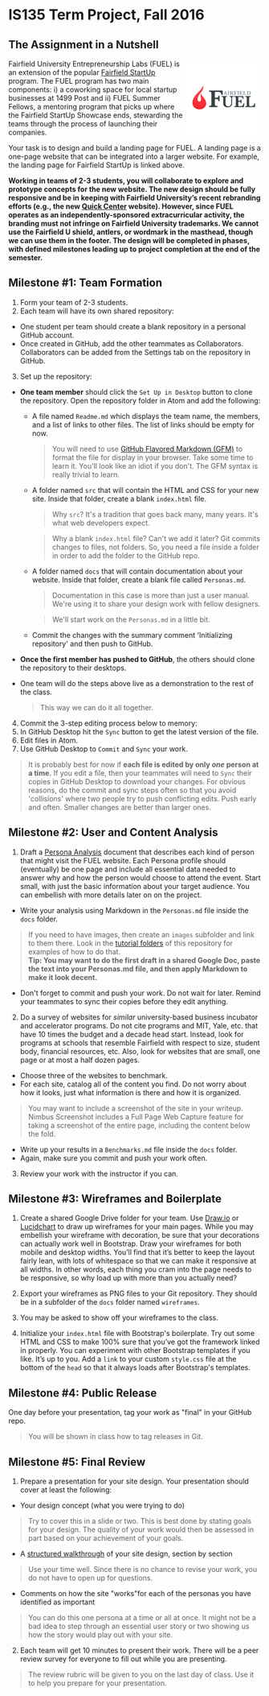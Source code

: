 # IS135 Term Project, Fall 2016

## The Assignment in a Nutshell
<img src="https://github.com/christopherhuntley/is135-docs/raw/master/TermProjects/fuel_logo.jpg" width="150px" align="right">Fairfield University Entrepreneurship Labs (FUEL) is an extension of the popular [Fairfield StartUp](http://fairfield.edu/startup) program. The FUEL program has two main components: i) a coworking space for local startup businesses at 1499 Post and ii) FUEL Summer Fellows, a mentoring program that picks up where the Fairfield StartUp Showcase ends, stewarding the teams through the process of launching their companies. 

Your task is to design and build a landing page for FUEL. A landing page is a one-page website that can be integrated into a larger website. For example, the landing page for Fairfield StartUp is linked above.

**Working in teams of 2-3 students, you will collaborate to explore and prototype concepts for the new website. The new design should be fully responsive and be in keeping with Fairfield University’s recent rebranding efforts (e.g., the new [Quick Center](http://quickcenter.fairfield.edu) website). However, since FUEL operates as an independently-sponsored extracurricular activity, the branding must not infringe on Fairfield University trademarks. We cannot use the Fairfield U shield, antlers, or wordmark in the masthead, though we can use them in the footer. The design will be completed in phases, with defined milestones leading up to project completion at the end of the semester.**

## Milestone #1: Team Formation

1. Form your team of 2-3 students.
2. Each team will have its own shared repository:
  * One student per team should create a blank repository in a personal GitHub account.
  * Once created in GitHub, add the other teammates as Collaborators. Collaborators can be added from the Settings tab on the repository in GitHub.  

3. Set up the repository:
  * **One team member** should click the `Set Up in Desktop` button to clone the repository. Open the repository folder in Atom and add the following:

    * A file named `Readme.md` which displays the team name, the members, and a list of links to other files. The list of links should be empty for now.
        >You will need to use [GitHub Flavored Markdown (GFM)](https://help.github.com/articles/github-flavored-markdown/) to format the file for display in your browser. Take some time to learn it.  You'll look like an idiot if you don't. The GFM syntax is really trivial to learn.

    * A folder named `src` that will contain the HTML and CSS for your new site. Inside that folder, create a blank `index.html` file.
      > Why `src`? It's a tradition that goes back many, many years. It's what web developers expect.  

      > Why a blank `index.html` file? Can't we add it later? Git commits changes to files, not folders. So, you need a file inside a folder in order to add the folder to the GitHub repo.

    * A folder named `docs` that will contain documentation about your website. Inside that folder, create a blank file called `Personas.md`.
      > Documentation in this case is more than just a user manual. We're using it to share your design work with fellow designers.

      > We'll start work on the `Personas.md` in a little bit.

    * Commit the changes with the summary comment 'Initializing repository' and then push to GitHub.

  * **Once the first member has pushed to GitHub**, the others should clone the repository to their desktops.

  * One team will do the steps above live as a demonstration to the rest of the class.
    >This way we can do it all together.  

4. Commit the 3-step editing process below to memory:   
  1. In GitHub Desktop hit the `Sync` button to get the latest version of the file.
  2. Edit files in Atom.
  3. Use GitHub Desktop to `Commit` and `Sync` your work.

  > It is probably best for now if **each file is edited by only *one* person at a time.** If you edit a file, then your teammates will need to `Sync` their copies in GitHub Desktop to download your changes. For obvious reasons, do the commit and sync steps often so that you avoid 'collisions' where two people try to push conflicting edits. Push early and often. Smaller changes are better than larger ones.

## Milestone #2: User and Content Analysis

1. Draft a [Persona Analysis](http://www.usability.gov/how-to-and-tools/methods/personas.html) document that describes each kind of person that might visit the FUEL website. Each Persona profile should (eventually) be one page and include all essential data needed to answer why and how the person would choose to attend the event. Start small, with just the basic information about your target audience. You can embellish with more details later on on the project.
  * Write your analysis using Markdown in the `Personas.md` file inside the `docs` folder.
  >If you need to have images, then create an `images` subfolder and link to them there. Look in the [tutorial folders](../Tutorials) of this repository for examples of how to do that.  
  >**Tip: You may want to do the first draft in a shared Google Doc, paste the text into your Personas.md file, and then apply Markdown to make it look decent.**

  * Don't forget to commit and push your work. Do not wait for later. Remind your teammates to sync their copies before they edit anything.

2. Do a survey of websites for *similar* university-based business incubator and accelerator programs. Do not cite programs and MIT, Yale, etc. that have 10 times the budget and a decade head start. Instead, look for programs at schools that resemble Fairfield with respect to size, student body, financial resources, etc. Also, look for websites that are small, one page or at most a half dozen pages.
  * Choose three of the websites to benchmark.
  * For each site, catalog all of the content you find. Do not worry about how it looks, just what information is there and how it is organized.
  >You may want to include a screenshot of the site in your writeup. Nimbus Screenshot includes a Full Page Web Capture feature for taking a screenshot of the entire page, including the content below the fold.

  * Write up your results in a `Benchmarks.md` file inside the `docs` folder.
  * Again, make sure you commit and push your work often.

3. Review your work with the instructor if you can.

## Milestone #3: Wireframes and Boilerplate

1. Create a shared Google Drive folder for your team. Use [Draw.io](http://www.draw.io) or [Lucidchart](http://lucidchart.com) to draw up wireframes for your main pages. While you may embellish your wireframe with decoration, be sure that your decorations can actually work well in Bootstrap. Draw your wireframes for both mobile and desktop widths. You’ll find that it’s better to keep the layout fairly lean, with lots of whitespace so that we can make it responsive at all widths. In other words, each thing you cram into the page needs to be responsive, so why load up with more than you actually need?

2. Export your wireframes as PNG files to your Git repository. They should be in a subfolder of the `docs` folder named `wireframes`.
3. You may be asked to show off your wireframes to the class.
4. Initialize your `index.html` file with Bootstrap's boilerplate. Try out some HTML and CSS to make 100% sure that you’ve got the framework linked in properly. You can experiment with other Bootstrap templates if you like. It’s up to you. Add a `link` to your custom `style.css` file at the bottom of the `head` so that it always loads after Bootstrap's templates.

## Milestone #4: Public Release

One day before your presentation, tag your work as "final" in your GitHub repo.
  >You will be shown in class how to tag releases in Git.

## Milestone #5: Final Review

1. Prepare a presentation for your site design. Your presentation should cover at least the following:
  * Your design concept (what you were trying to do)
  > Try to cover this in a slide or two. This is best done by stating goals for your design. The quality of your work would then be assessed in part based on your achievement of your goals.

  * A [structured walkthrough](https://drive.google.com/open?id=1NOlW-2fHIueO4xw5aelD_mKvEtryQpEjLahcMh6s86Y) of your site design, section by section
  > Use your time well. Since there is no chance to revise your work, you do not have to open up for questions.

  * Comments on how the site "works"for each of the personas you have identified as important
  > You can do this one persona at a time or all at once. It might not be a bad idea to step through an essential user story or two showing us how the story would play out with your site.

2. Each team will get 10 minutes to present their work. There will be a peer review survey for everyone to fill out while you are presenting.
  > The review rubric will be given to you on the last day of class. Use it to help you prepare for your presentation.
